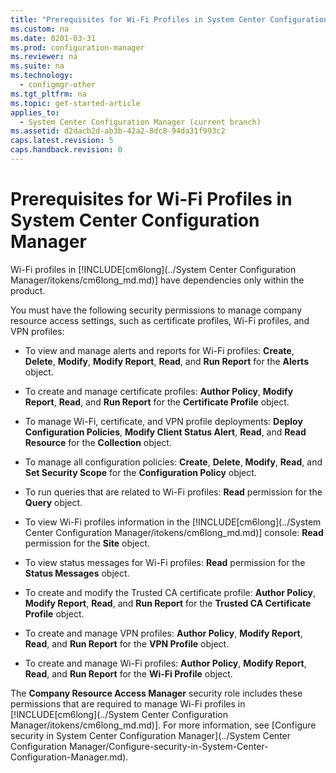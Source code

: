 ```yaml
---
title: "Prerequisites for Wi-Fi Profiles in System Center Configuration Manager"
ms.custom: na
ms.date: 0201-03-31
ms.prod: configuration-manager
ms.reviewer: na
ms.suite: na
ms.technology: 
  - configmgr-other
ms.tgt_pltfrm: na
ms.topic: get-started-article
applies_to: 
  - System Center Configuration Manager (current branch)
ms.assetid: d2dacb2d-ab3b-42a2-8dc8-94da31f993c2
caps.latest.revision: 5
caps.handback.revision: 0
---
```

# Prerequisites for Wi-Fi Profiles in System Center Configuration Manager
Wi-Fi profiles in [!INCLUDE[cm6long](../System Center Configuration Manager/itokens/cm6long_md.md)] have dependencies only within the product.  
  
 You must have the following security permissions to manage company resource access settings, such as certificate profiles, Wi-Fi profiles, and VPN profiles:  
  
-   To view and manage alerts and reports for Wi-Fi profiles: **Create**, **Delete**, **Modify**, **Modify Report**, **Read**, and **Run Report** for the **Alerts** object.  
  
-   To create and manage certificate profiles: **Author Policy**, **Modify Report**, **Read**, and **Run Report** for the **Certificate Profile** object.  
  
-   To manage Wi-Fi, certificate, and VPN profile deployments: **Deploy Configuration Policies**, **Modify Client Status Alert**, **Read**, and **Read Resource** for the **Collection** object.  
  
-   To manage all configuration policies: **Create**, **Delete**, **Modify**, **Read**, and **Set Security Scope** for the **Configuration Policy** object.  
  
-   To run queries that are related to Wi-Fi profiles: **Read** permission for the **Query** object.  
  
-   To view Wi-Fi profiles information in the [!INCLUDE[cm6long](../System Center Configuration Manager/itokens/cm6long_md.md)] console: **Read** permission for the **Site** object.  
  
-   To view status messages for Wi-Fi profiles: **Read** permission for the **Status Messages** object.  
  
-   To create and modify the Trusted CA certificate profile: **Author Policy**, **Modify Report**, **Read**, and **Run Report** for the **Trusted CA Certificate Profile** object.  
  
-   To create and manage VPN profiles: **Author Policy**, **Modify Report**, **Read**, and **Run Report** for the **VPN Profile** object.  
  
-   To create and manage Wi-Fi profiles: **Author Policy**, **Modify Report**, **Read**, and **Run Report** for the **Wi-Fi Profile** object.  
  
 The **Company Resource Access Manager** security role includes these permissions that are required to manage Wi-Fi profiles in [!INCLUDE[cm6long](../System Center Configuration Manager/itokens/cm6long_md.md)]. For more information, see [Configure security in System Center Configuration Manager](../System Center Configuration Manager/Configure-security-in-System-Center-Configuration-Manager.md).